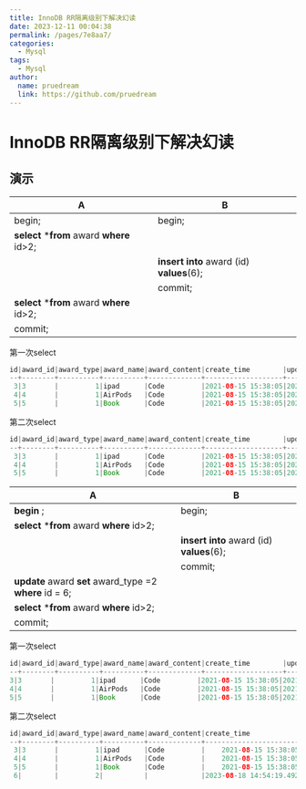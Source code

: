 ```yaml
---
title: InnoDB RR隔离级别下解决幻读
date: 2023-12-11 00:04:38
permalink: /pages/7e8aa7/
categories:
  - Mysql
tags:
  - Mysql
author: 
  name: pruedream
  link: https://github.com/pruedream
---
```


# InnoDB RR隔离级别下解决幻读

## 演示



| A                                          | B                                              |
| ------------------------------------------ | ---------------------------------------------- |
| begin;                                     | begin;                                         |
| **select** ***from** award **where** id>2; |                                                |
|                                            | **insert** **into** award (id)  **values**(6); |
|                                            | commit;                                        |
| **select** ***from** award **where** id>2; |                                                |
| commit;                                    |                                                |

第一次select

~~~java
id|award_id|award_type|award_name|award_content|create_time        |update_time        |
--+--------+----------+----------+-------------+-------------------+-------------------+
 3|3       |         1|ipad      |Code         |2021-08-15 15:38:05|2021-08-15 15:38:05|
 4|4       |         1|AirPods   |Code         |2021-08-15 15:38:05|2021-08-15 15:38:05|
 5|5       |         1|Book      |Code         |2021-08-15 15:38:05|2021-08-15 15:38:05|
~~~

第二次select

~~~java
id|award_id|award_type|award_name|award_content|create_time        |update_time        |
--+--------+----------+----------+-------------+-------------------+-------------------+
 3|3       |         1|ipad      |Code         |2021-08-15 15:38:05|2021-08-15 15:38:05|
 4|4       |         1|AirPods   |Code         |2021-08-15 15:38:05|2021-08-15 15:38:05|
 5|5       |         1|Book      |Code         |2021-08-15 15:38:05|2021-08-15 15:38:05|
~~~









| A                                                         | B                                              |
| --------------------------------------------------------- | ---------------------------------------------- |
| **begin** ;                                               | begin;                                         |
| **select** ***from** award **where** id>2;                |                                                |
|                                                           | **insert** **into** award (id)  **values**(6); |
|                                                           | commit;                                        |
| **update** award  **set** award_type =2 **where** id = 6; |                                                |
| **select** ***from** award **where** id>2;                |                                                |
| commit;                                                   |                                                |

第一次select

 ~~~java
id|award_id|award_type|award_name|award_content|create_time        |update_time        |
--+--------+----------+----------+-------------+-------------------+-------------------+
 3|3       |         1|ipad      |Code         |2021-08-15 15:38:05|2021-08-15 15:38:05|
 4|4       |         1|AirPods   |Code         |2021-08-15 15:38:05|2021-08-15 15:38:05|
 5|5       |         1|Book      |Code         |2021-08-15 15:38:05|2021-08-15 15:38:05|

 ~~~

第二次select

~~~java
id|award_id|award_type|award_name|award_content|create_time            |update_time            |
--+--------+----------+----------+-------------+-----------------------+-----------------------+
 3|3       |         1|ipad      |Code         |    2021-08-15 15:38:05|    2021-08-15 15:38:05|
 4|4       |         1|AirPods   |Code         |    2021-08-15 15:38:05|    2021-08-15 15:38:05|
 5|5       |         1|Book      |Code         |    2021-08-15 15:38:05|    2021-08-15 15:38:05|
 6|        |         2|          |             |2023-08-18 14:54:19.492|2023-08-18 14:54:19.492|

~~~

